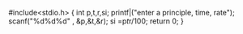  #include<stdio.h>
 {
 int p,t,r,si;
 printf|("enter a principle, time, rate");
 scanf("%d%d%d" , &p,&t,&r);
 si =p*t*r/100;
 return 0;
 }
